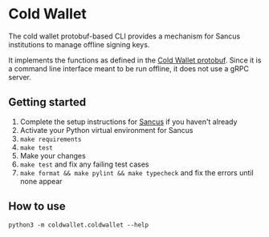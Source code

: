 # Cold Wallet

The cold wallet protobuf-based CLI provides a mechanism for Sancus institutions to manage offline signing keys.

It implements the functions as defined in the [Cold Wallet protobuf](../protobufs/proto/coldwallet.proto).
Since it is a command line interface meant to be run offline, it does not use a gRPC server.

## Getting started
1. Complete the setup instructions for [Sancus](../README.md) if you haven't already
1. Activate your Python virtual environment for Sancus
1. `make requirements`
1. `make test`
1. Make your changes
1. `make test` and fix any failing test cases
1. `make format && make pylint && make typecheck` and fix the errors until none appear

## How to use
`python3 -m coldwallet.coldwallet --help`
